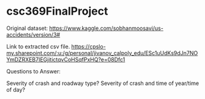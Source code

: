 # csc369FinalProject

Original dataset:
https://www.kaggle.com/sobhanmoosavi/us-accidents/version/3#


Link to extracted csv file.
https://cpslo-my.sharepoint.com/:u:/g/personal/jivanov_calpoly_edu/ESc1uUdKs9dJn7NOYmDZRXEB7IEGjitictqvCoHSqfPxHQ?e=08Dfc1


Questions to Answer:

Severity of crash and roadway type?
Severity of crash and time of year/time of day?
